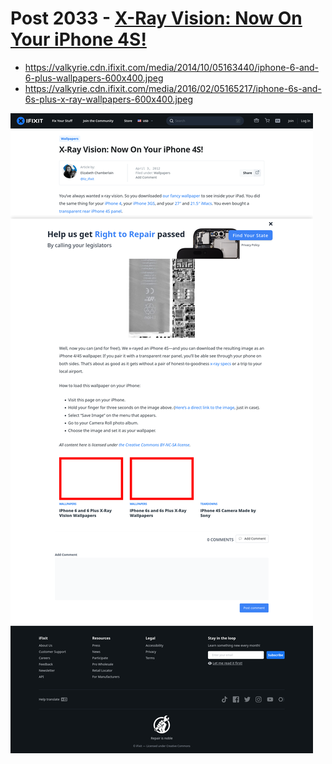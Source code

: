 # Post 2033 - [X-Ray Vision: Now On Your iPhone 4S!](https://www.ifixit.com/News/2033/x-ray-vision-now-on-your-iphone)

- https://valkyrie.cdn.ifixit.com/media/2014/10/05163440/iphone-6-and-6-plus-wallpapers-600x400.jpeg
- https://valkyrie.cdn.ifixit.com/media/2016/02/05165217/iphone-6s-and-6s-plus-x-ray-wallpapers-600x400.jpeg

![screencap](screenshots/fb097a5d-f2f0-4448-9ceb-c7e0017034f0.png)
